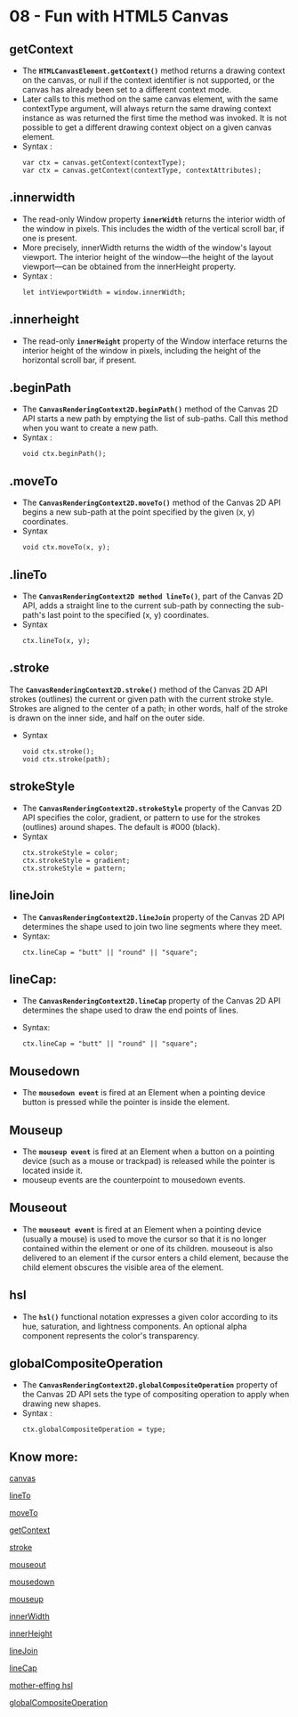 # 08 - Fun with HTML5 Canvas
## getContext
- The **`HTMLCanvasElement.getContext()`** method returns a drawing context on the canvas, or null if the context identifier is not supported, or the canvas has already been set to a different context mode.
- Later calls to this method on the same canvas element, with the same contextType argument, will always return the same drawing context instance as was returned the first time the method was invoked. It is not possible to get a different drawing context object on a given canvas element.
- Syntax :
    ```
    var ctx = canvas.getContext(contextType);
    var ctx = canvas.getContext(contextType, contextAttributes);
    ```


## .innerwidth
- The read-only Window property **`innerWidth`** returns the interior width of the window in pixels. This includes the width of the vertical scroll bar, if one is present.
- More precisely, innerWidth returns the width of the window's layout viewport. The interior height of the window—the height of the layout viewport—can be obtained from the innerHeight property.
- Syntax :
    ```
    let intViewportWidth = window.innerWidth;
    ```

## .innerheight
- The read-only **`innerHeight`** property of the Window interface returns the interior height of the window in pixels, including the height of the horizontal scroll bar, if present.

## .beginPath
- The **`CanvasRenderingContext2D.beginPath()`** method of the Canvas 2D API starts a new path by emptying the list of sub-paths. Call this method when you want to create a new path.
- Syntax :
    ```
    void ctx.beginPath();
    ```
## .moveTo
- The **`CanvasRenderingContext2D.moveTo()`** method of the Canvas 2D API begins a new sub-path at the point specified by the given (x, y) coordinates.
- Syntax
    ```
    void ctx.moveTo(x, y);
    ```

## .lineTo
- The **`CanvasRenderingContext2D method lineTo()`**, part of the Canvas 2D API, adds a straight line to the current sub-path by connecting the sub-path's last point to the specified (x, y) coordinates.
- Syntax
    ```
    ctx.lineTo(x, y);
    ```

## .stroke
The **`CanvasRenderingContext2D.stroke()`** method of the Canvas 2D API strokes (outlines) the current or given path with the current stroke style.
Strokes are aligned to the center of a path; in other words, half of the stroke is drawn on the inner side, and half on the outer side.
- Syntax
    ```
    void ctx.stroke();
    void ctx.stroke(path);
    ```

## strokeStyle
- The **`CanvasRenderingContext2D.strokeStyle`** property of the Canvas 2D API specifies the color, gradient, or pattern to use for the strokes (outlines) around shapes. The default is #000 (black).
- Syntax
    ```
    ctx.strokeStyle = color;
    ctx.strokeStyle = gradient;
    ctx.strokeStyle = pattern;
    ```

## lineJoin
- The **`CanvasRenderingContext2D.lineJoin`** property of the Canvas 2D API determines the shape used to join two line segments where they meet.
- Syntax:
    ```
    ctx.lineCap = "butt" || "round" || "square";
    ```

## lineCap:
- The **`CanvasRenderingContext2D.lineCap`** property of the Canvas 2D API determines the shape used to draw the end points of lines.

- Syntax:
    ```
    ctx.lineCap = "butt" || "round" || "square";
    ```


## Mousedown
- The **`mousedown event`** is fired at an Element when a pointing device button is pressed while the pointer is inside the element.

## Mouseup
- The **`mouseup event`** is fired at an Element when a button on a pointing device (such as a mouse or trackpad) is released while the pointer is located inside it.
- mouseup events are the counterpoint to mousedown events.

## Mouseout
- The **`mouseout event`** is fired at an Element when a pointing device (usually a mouse) is used to move the cursor so that it is no longer contained within the element or one of its children.
mouseout is also delivered to an element if the cursor enters a child element, because the child element obscures the visible area of the element.

## hsl
- The **`hsl()`** functional notation expresses a given color according to its hue, saturation, and lightness components. An optional alpha component represents the color's transparency.

## globalCompositeOperation
- The **`CanvasRenderingContext2D.globalCompositeOperation`** property of the Canvas 2D API sets the type of compositing operation to apply when drawing new shapes.
- Syntax :
    ```
    ctx.globalCompositeOperation = type;
    ```


## Know more:

[canvas](https://developer.mozilla.org/en-US/docs/Web/API/CanvasRenderingContext2D)

[lineTo](https://developer.mozilla.org/en-US/docs/Web/API/CanvasRenderingContext2D/lineTo)

[moveTo](https://developer.mozilla.org/en-US/docs/Web/API/CanvasRenderingContext2D/moveTo)

[getContext](https://developer.mozilla.org/en-US/docs/Web/API/HTMLCanvasElement/getContext)

[stroke](https://developer.mozilla.org/en-US/docs/Web/API/CanvasRenderingContext2D/stroke)

[mouseout](https://developer.mozilla.org/en-US/docs/Web/API/Element/mouseout_event)

[mousedown](https://developer.mozilla.org/en-US/docs/Web/API/Element/mousedown_event)

[mouseup](https://developer.mozilla.org/en-US/docs/Web/API/Element/mouseup_event)

[innerWidth](https://developer.mozilla.org/en-US/docs/Web/API/window/innerWidth)

[innerHeight](https://developer.mozilla.org/en-US/docs/Web/API/Window/innerHeight)

[lineJoin](https://developer.mozilla.org/en-US/docs/Web/API/CanvasRenderingContext2D/lineJoin)

[lineCap](https://developer.mozilla.org/en-US/docs/Web/API/CanvasRenderingContext2D/lineCap)

[mother-effing hsl](https://mothereffinghsl.com/)

[globalCompositeOperation](https://developer.mozilla.org/en-US/docs/Web/API/CanvasRenderingContext2D/globalCompositeOperation)
